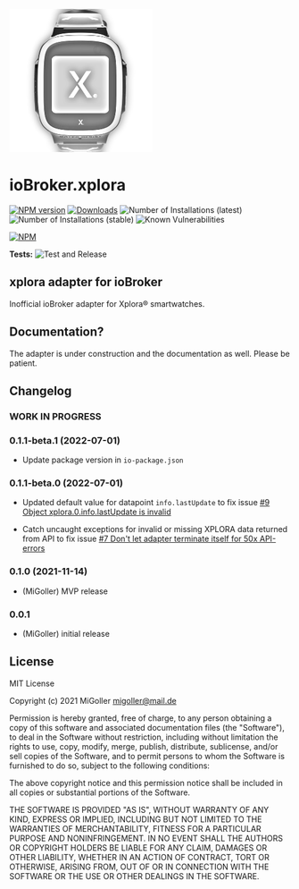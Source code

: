 ![Logo](admin/xplora.png)
# ioBroker.xplora

[![NPM version](https://img.shields.io/npm/v/iobroker.xplora.svg)](https://www.npmjs.com/package/iobroker.xplora)
[![Downloads](https://img.shields.io/npm/dm/iobroker.xplora.svg)](https://www.npmjs.com/package/iobroker.xplora)
![Number of Installations (latest)](https://iobroker.live/badges/xplora-installed.svg)
![Number of Installations (stable)](https://iobroker.live/badges/xplora-stable.svg)
![Known Vulnerabilities](https://snyk.io/test/github/MiGoller/ioBroker.xplora/badge.svg)

[![NPM](https://nodei.co/npm/iobroker.xplora.png?downloads=true)](https://nodei.co/npm/iobroker.xplora/)

**Tests:** ![Test and Release](https://github.com/MiGoller/ioBroker.xplora/workflows/Test%20and%20Release/badge.svg)

## xplora adapter for ioBroker

Inofficial ioBroker adapter for Xplora® smartwatches.

## Documentation?

The adapter is under construction and the documentation as well. Please be patient.

## Changelog
### **WORK IN PROGRESS**

### 0.1.1-beta.1 (2022-07-01)

- Update package version in `io-package.json`

### 0.1.1-beta.0 (2022-07-01)

- Updated default value for datapoint `info.lastUpdate` to fix issue [#9 Object xplora.0.info.lastUpdate is invalid](https://github.com/MiGoller/ioBroker.xplora/issues/9)

- Catch uncaught exceptions for invalid or missing XPLORA data returned from API to fix issue [#7 Don't let adapter terminate itself for 50x API-errors](https://github.com/MiGoller/ioBroker.xplora/issues/7)

### 0.1.0 (2021-11-14)

* (MiGoller) MVP release

### 0.0.1

* (MiGoller) initial release

## License

MIT License

Copyright (c) 2021 MiGoller <migoller@mail.de>

Permission is hereby granted, free of charge, to any person obtaining a copy
of this software and associated documentation files (the "Software"), to deal
in the Software without restriction, including without limitation the rights
to use, copy, modify, merge, publish, distribute, sublicense, and/or sell
copies of the Software, and to permit persons to whom the Software is
furnished to do so, subject to the following conditions:

The above copyright notice and this permission notice shall be included in all
copies or substantial portions of the Software.

THE SOFTWARE IS PROVIDED "AS IS", WITHOUT WARRANTY OF ANY KIND, EXPRESS OR
IMPLIED, INCLUDING BUT NOT LIMITED TO THE WARRANTIES OF MERCHANTABILITY,
FITNESS FOR A PARTICULAR PURPOSE AND NONINFRINGEMENT. IN NO EVENT SHALL THE
AUTHORS OR COPYRIGHT HOLDERS BE LIABLE FOR ANY CLAIM, DAMAGES OR OTHER
LIABILITY, WHETHER IN AN ACTION OF CONTRACT, TORT OR OTHERWISE, ARISING FROM,
OUT OF OR IN CONNECTION WITH THE SOFTWARE OR THE USE OR OTHER DEALINGS IN THE
SOFTWARE.